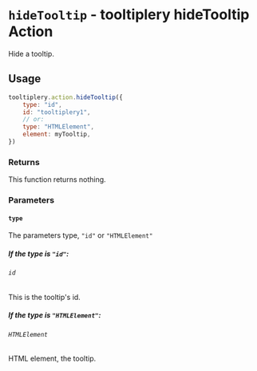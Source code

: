 # `hideTooltip` - tooltiplery hideTooltip Action

Hide a tooltip.

## Usage

```javascript
tooltiplery.action.hideTooltip({
    type: "id",
    id: "tooltiplery1",
    // or: 
    type: "HTMLElement",
    element: myTooltip,
})
```

### Returns

This function returns nothing.

### Parameters

#### `type`

The parameters type, `"id"` or `"HTMLElement"`

##### If the type is `"id"`:

###### `id`

This is the tooltip's id.

##### If the type is `"HTMLElement"`:

###### `HTMLElement`

HTML element, the tooltip.
